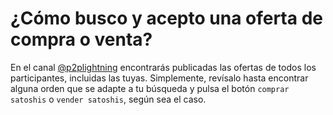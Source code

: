 # ¿Cómo busco y acepto una oferta de compra o venta?

En el canal [@p2plightning](https://t.me/p2plightning) encontrarás publicadas las ofertas de todos los participantes, incluidas las tuyas. Simplemente, revísalo hasta encontrar alguna orden que se adapte a tu búsqueda y pulsa el botón 
`comprar satoshis` o `vender satoshis`, según sea el caso.
